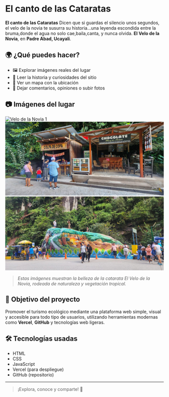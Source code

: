# El canto de las Cataratas

**El canto de las Cataratas** Dicen que si guardas el silencio unos segundos, el velo de la novia te susurra su historia...una leyenda escondida entre la bruma,donde el agua no solo cae,baila,canta, y nunca olvida.
**El Velo de la Novia**, en **Padre Abad, Ucayali**.

## 🌍 ¿Qué puedes hacer?

- 🖼️ Explorar imágenes reales del lugar
- 📜 Leer la historia y curiosidades del sitio
- 📍 Ver un mapa con la ubicación
- 💬 Dejar comentarios, opiniones o subir fotos

## 📷 Imágenes del lugar

![Velo de la Novia 1](./79429067-37bd-427f-bc04-3cde0a49401e.jfif)
![Velo de la Novia 2](./882f96d1-a699-4a29-8330-7f3f4c06c5c8.jfif)
![Velo de la Novia 3](./9faf5cc9-49df-4d28-a672-a47e8d92eb1e.jfif)

> *Estas imágenes muestran la belleza de la catarata El Velo de la Novia, rodeada de naturaleza y vegetación tropical.*

## 🚀 Objetivo del proyecto

Promover el turismo ecológico mediante una plataforma web simple, visual y accesible para todo tipo de usuarios, utilizando herramientas modernas como **Vercel**, **GitHub** y tecnologías web ligeras.

## 🛠️ Tecnologías usadas

- HTML
- CSS
- JavaScript
- Vercel (para despliegue)
- GitHub (repositorio)

---

> ¡Explora, conoce y comparte! 🌱
